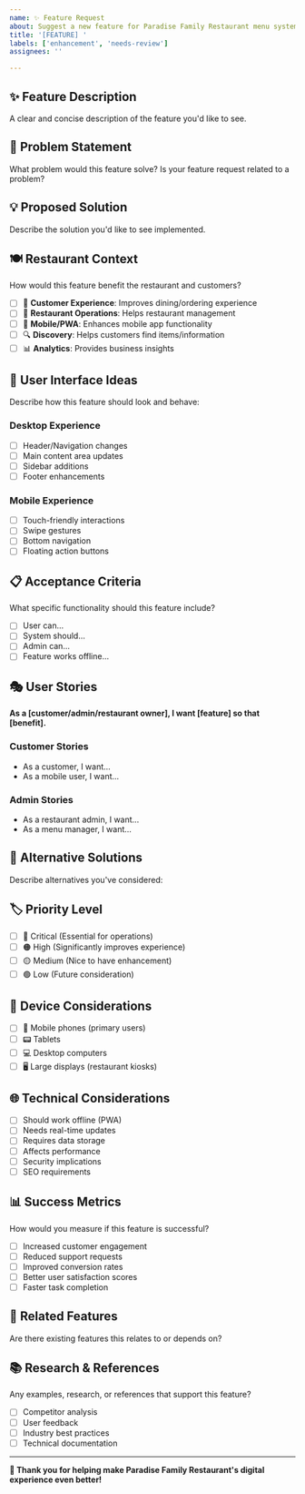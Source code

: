 ```yaml
---
name: ✨ Feature Request
about: Suggest a new feature for Paradise Family Restaurant menu system
title: '[FEATURE] '
labels: ['enhancement', 'needs-review']
assignees: ''

---
```


## ✨ Feature Description
A clear and concise description of the feature you'd like to see.

## 🎯 Problem Statement
What problem would this feature solve? Is your feature request related to a problem?

## 💡 Proposed Solution
Describe the solution you'd like to see implemented.

## 🍽️ Restaurant Context
How would this feature benefit the restaurant and customers?

- [ ] 👥 **Customer Experience**: Improves dining/ordering experience
- [ ] 🏪 **Restaurant Operations**: Helps restaurant management
- [ ] 📱 **Mobile/PWA**: Enhances mobile app functionality
- [ ] 🔍 **Discovery**: Helps customers find items/information
- [ ] 📊 **Analytics**: Provides business insights

## 🎨 User Interface Ideas
Describe how this feature should look and behave:

### Desktop Experience
- [ ] Header/Navigation changes
- [ ] Main content area updates  
- [ ] Sidebar additions
- [ ] Footer enhancements

### Mobile Experience
- [ ] Touch-friendly interactions
- [ ] Swipe gestures
- [ ] Bottom navigation
- [ ] Floating action buttons

## 📋 Acceptance Criteria
What specific functionality should this feature include?

- [ ] User can...
- [ ] System should...
- [ ] Admin can...
- [ ] Feature works offline...

## 🎭 User Stories
**As a [customer/admin/restaurant owner], I want [feature] so that [benefit].**

### Customer Stories
- As a customer, I want...
- As a mobile user, I want...

### Admin Stories  
- As a restaurant admin, I want...
- As a menu manager, I want...

## 🔄 Alternative Solutions
Describe alternatives you've considered:

## 🏷️ Priority Level
- [ ] 🔴 Critical (Essential for operations)
- [ ] 🟠 High (Significantly improves experience)
- [ ] 🟡 Medium (Nice to have enhancement)
- [ ] 🟢 Low (Future consideration)

## 📱 Device Considerations
- [ ] 📱 Mobile phones (primary users)
- [ ] 📟 Tablets 
- [ ] 💻 Desktop computers
- [ ] 🖥️ Large displays (restaurant kiosks)

## 🌐 Technical Considerations
- [ ] Should work offline (PWA)
- [ ] Needs real-time updates
- [ ] Requires data storage
- [ ] Affects performance
- [ ] Security implications
- [ ] SEO requirements

## 📊 Success Metrics
How would you measure if this feature is successful?

- [ ] Increased customer engagement
- [ ] Reduced support requests  
- [ ] Improved conversion rates
- [ ] Better user satisfaction scores
- [ ] Faster task completion

## 🔗 Related Features
Are there existing features this relates to or depends on?

## 📚 Research & References
Any examples, research, or references that support this feature?

- [ ] Competitor analysis
- [ ] User feedback
- [ ] Industry best practices
- [ ] Technical documentation

---
**🙏 Thank you for helping make Paradise Family Restaurant's digital experience even better!**